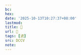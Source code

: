 ```yaml
---
bc:
hex:
date: '2025-10-13T10:27:37+08:00'
lastmod:
title: 􄘀
url: 􄘀
tags: [淲]
src: DCCV
note:
---
```

